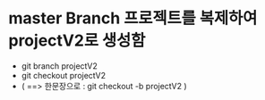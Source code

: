 # master Branch 프로젝트를 복제하여 projectV2로 생성함
* git branch projectV2
* git checkout projectV2
* ( ==> 한문장으로 : git checkout -b projectV2 )
